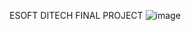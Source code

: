 ESOFT DITECH FINAL PROJECT
![image](https://github.com/Saranganoffical/SKILLS-INTERNATIONAL_FINAL_PROJECT_ESFOT_METRO_CAMPUS/assets/117755528/2a7e0650-1049-44db-b536-e5382f61cc26)
